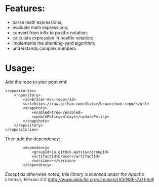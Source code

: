 Features:
=======
- parse math expressions;
- evaluate math expressions;
- convert from infix to postfix notation;
- calculate expression in postfix notation;
- implements the shunting-yard algorithm;
- understands complex numbers.

Usage:
=======
Add the repo to your pom.xml:
```
<repositories>
    <repository>
        <id>bracer-mvn-repo</id>
        <url>https://raw.github.com/dtitov/bracer/mvn-repo/</url>
        <snapshots>
            <enabled>true</enabled>
            <updatePolicy>always</updatePolicy>
        </snapshots>
    </repository>
</repositories>
```

Then add the dependency:
```
        <dependency>
            <groupId>io.github.autsia</groupId>
            <artifactId>bracer</artifactId>
            <version>~</version>
        </dependency>
```

*Except as otherwise noted, this library is licensed under the Apache License, Version 2.0 (http://www.apache.org/licenses/LICENSE-2.0.html)*
